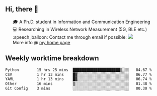 <h2 > Hi, there 👋 </h3>

<div >
 <ul>
 🎓 A Ph.D. student in Information and Communication Engineering <br>
 💻 Researching in Wireless Network Measurement (5G, BLE etc.)<br>
 :speech_balloon: Contact me through email if possible: <a href="mailto:ethanjia@sjtu.edu.cn"><img src="https://img.shields.io/badge/-ethanjia@sjtu.edu.cn-c14438?style=plastic&logo=Gmail&logoColor=white&link=mailto:mailto:ethanjia@sjtu.edu.cn"></a> <br>
  More info @ <a href="https://haifengjia.github.io">my home page</a>
 </ul>
</div>

<h2 >
Weekly worktime breakdown
</h1>


<!--START_SECTION:waka-->

```txt
Python        15 hrs 25 mins  █████████████████████▒░░░   84.67 %
CSV           1 hr 13 mins    █▓░░░░░░░░░░░░░░░░░░░░░░░   06.77 %
YAML          1 hr 13 mins    █▓░░░░░░░░░░░░░░░░░░░░░░░   06.74 %
Other         16 mins         ▒░░░░░░░░░░░░░░░░░░░░░░░░   01.48 %
Git Config    3 mins          ░░░░░░░░░░░░░░░░░░░░░░░░░   00.30 %
```

<!--END_SECTION:waka-->


